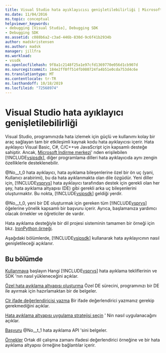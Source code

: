 ```yaml
---
title: Visual Studio hata ayıklayıcısı genişletilebilirliği | Microsoft Docs
ms.date: 11/04/2016
ms.topic: conceptual
helpviewer_keywords:
- debugging [Visual Studio], Debugging SDK
- Debugging SDK
ms.assetid: c088b6a2-c3ad-446b-830d-9c6f41b2934b
author: madskristensen
ms.author: madsk
manager: jillfra
ms.workload:
- vssdk
ms.openlocfilehash: 9f8a1c2148f25a1e97cfd1369770e056d1cb907d
ms.sourcegitcommit: 184e2ff0ff514fb980724fa4b51e0cda753d4c6e
ms.translationtype: MT
ms.contentlocale: tr-TR
ms.lasthandoff: 10/18/2019
ms.locfileid: "72568974"
---
```

# <a name="visual-studio-debugger-extensibility"></a>Visual Studio hata ayıklayıcı genişletilebilirliği
Visual Studio, programınızda hata izlemek için güçlü ve kullanımı kolay bir araç sağlayan tam bir etkileşimli kaynak kodu hata ayıklayıcısı içerir. Hata ayıklayıcı Visual Basic, C#, C/C++ve JavaScript için kapsamlı desteğe sahiptir. Ancak, [Microsoft Indirme merkezi](http://go.microsoft.com/fwlink/?LinkId=214453)' nden erişilebilen [!INCLUDE[vsipsdk](../../extensibility/includes/vsipsdk_md.md)], diğer programlama dilleri hata ayıklayıcıda aynı zengin özelliklerle desteklenebilir.

 @No__t_0 hata ayıklayıcı, hata ayıklama bileşenlerine özel bir ön uç (yani, Kullanıcı arabirimi), bu da hata ayıklanmakta olan dile özgüdür. Yeni diller için, [!INCLUDE[vsprvs](../../code-quality/includes/vsprvs_md.md)] hata ayıklayıcı tarafından destek için gerekli olan her şey, hata ayıklama altyapısı (DE) gibi gerekli arka uç bileşenlerini oluşturmaktır. Bu nokta, [!INCLUDE[vsipsdk](../../extensibility/includes/vsipsdk_md.md)] geldiği yerdir.

 @No__t_0, yeni bir DE oluşturmak için gereken tüm [!INCLUDE[vsprvs](../../code-quality/includes/vsprvs_md.md)] öğelerine yönelik kapsamlı bir başvuru içerir. Ayrıca, başlamanıza yardımcı olacak örnekler ve öğreticiler de vardır.

 Hata ayıklama desteğiyle bir dil projesi sisteminin tamamen bir örneği için bkz. [IronPython örneği](https://www.microsoft.com/download/details.aspx?id=55984).

 Aşağıdaki bölümlerde, [!INCLUDE[vsipsdk](../../extensibility/includes/vsipsdk_md.md)] kullanarak hata ayıklayıcının nasıl genişletileceği açıklanır.

## <a name="in-this-section"></a>Bu bölümde
 [Kullanmaya](../../extensibility/debugger/getting-started-with-debugger-extensibility.md) başlayın Hangi [!INCLUDE[vsprvs](../../code-quality/includes/vsprvs_md.md)] hata ayıklama tekliflerinin ve SDK 'nın nasıl yükleneceğini açıklar.

 [Özel hata ayıklama altyapısı oluşturma](../../extensibility/debugger/creating-a-custom-debug-engine.md) Özel DE sürecini, programınızı bir DE ile ayırmak için hazırlamaktan bir de belgeler.

 [Clr ifade değerlendiricisi yazma](../../extensibility/debugger/writing-a-common-language-runtime-expression-evaluator.md) Bir ifade değerlendirici yazmanız gerekip gerekmediğini açıklar.

 [Hata ayıklama altyapısı uygulama stratejisi seçin](../../extensibility/debugger/choosing-a-debug-engine-implementation-strategy.md) ' Nin nasıl uygulanacağını açıklar.

 [Başvuru](../../extensibility/debugger/reference/reference-visual-studio-debugging-apis.md) @No__t_1 hata ayıklama API 'sini belgeler.

 [Örnekler](../../extensibility/debugger/visual-studio-debugging-samples.md) Ortak dil çalışma zamanı ifadesi değerlendirici örneğine ve bir hata ayıklama altyapısı örneğine bağlantılar içerir.

